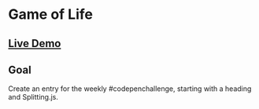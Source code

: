 # Game of Life

## [Live Demo](https://codepen.io/borntofrappe/full/eYYxLPe)

## Goal

Create an entry for the weekly #codepenchallenge, starting with a heading and Splitting.js.

